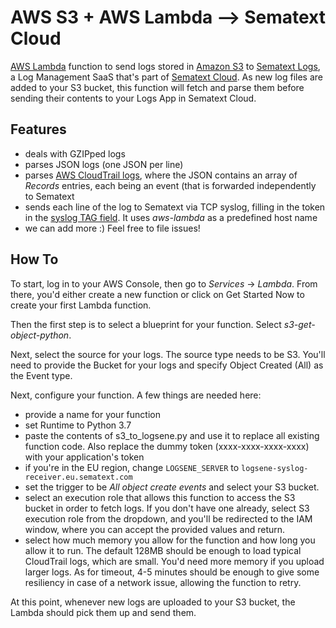 
# AWS S3 + AWS Lambda --> Sematext Cloud
[AWS Lambda](https://aws.amazon.com/documentation/lambda/) function to send logs stored in [Amazon S3](https://aws.amazon.com/documentation/s3/) to [Sematext Logs](https://sematext.com/logsene/), a Log Management SaaS that's part of [Sematext Cloud](https://sematext.com/cloud). As new log files are added to your S3 bucket, this function will fetch and parse them before sending their contents to your Logs App in Sematext Cloud.

## Features
 - deals with GZIPped logs
 - parses JSON logs (one JSON per line)
 - parses [AWS CloudTrail logs](http://docs.aws.amazon.com/awscloudtrail/latest/userguide/cloudtrail-log-file-examples.html), where the JSON contains an array of *Records* entries, each being an event (that is forwarded independently to Sematext
 - sends each line of the log to Sematext via TCP syslog, filling in the token in the [syslog TAG field](https://tools.ietf.org/html/rfc3164#section-4.1.3). It uses *aws-lambda* as a predefined host name
 - we can add more :) Feel free to file issues!

## How To
To start, log in to your AWS Console, then go to *Services* -> *Lambda*. From there, you'd either create a new function or click on Get Started Now to create your first Lambda function.

Then the first step is to select a blueprint for your function. Select *s3-get-object-python*.

Next, select the source for your logs. The source type needs to be S3. You'll need to provide the Bucket for your logs and specify Object Created (All) as the Event type.

Next, configure your function. A few things are needed here:
- provide a name for your function
- set Runtime to Python 3.7
- paste the contents of s3_to_logsene.py and use it to replace all existing function code. Also replace the dummy token (xxxx-xxxx-xxxx-xxxx) with your application's token
- if you're in the EU region, change `LOGSENE_SERVER` to `logsene-syslog-receiver.eu.sematext.com`
- set the trigger to be *All object create events* and select your S3 bucket.
- select an execution role that allows this function to access the S3 bucket in order to fetch logs. If you don't have one already, select S3 execution role from the dropdown, and you'll be redirected to the IAM window, where you can accept the provided values and return.
- select how much memory you allow for the function and how long you allow it to run. The default 128MB should be enough to load typical CloudTrail logs, which are small. You'd need more memory if you upload larger logs. As for timeout, 4-5 minutes should be enough to give some resiliency in case of a network issue, allowing the function to retry.

At this point, whenever new logs are uploaded to your S3 bucket, the Lambda should pick them up and send them.